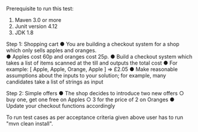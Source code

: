 Prerequisite to run this test:
1.  Maven 3.0 or more
2.  Junit version 4.12
3. JDK 1.8

Step 1: Shopping cart
● You are building a checkout system for a shop which only sells apples and 
oranges.   
● Apples cost 60p and oranges cost 25p. 
● Build a checkout system which takes a list of items scanned at the till and outputs 
the total cost 
● For example: [ Apple, Apple, Orange, Apple ] => £2.05 
● Make reasonable assumptions about the inputs to your solution; for example, many 
candidates take a list of strings as input 
 
Step 2: Simple offers
● The shop decides to introduce two new offers 
○ buy one, get one free on Apples 
○ 3 for the price of 2 on Oranges 
● Update your checkout functions accordingly 

To run test cases as per acceptance criteria given above user has to run "mvn clean install".
